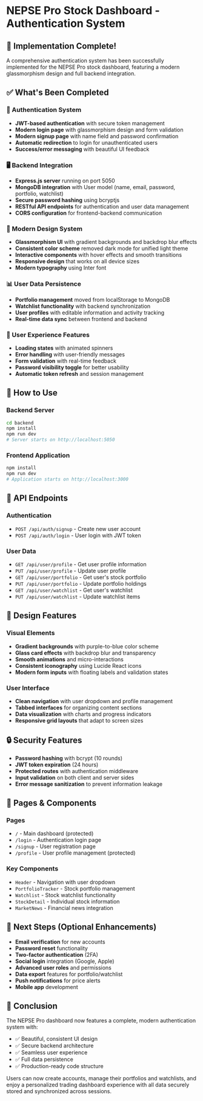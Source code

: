 # NEPSE Pro Stock Dashboard - Authentication System

## 🎉 Implementation Complete!

A comprehensive authentication system has been successfully implemented for the NEPSE Pro stock dashboard, featuring a modern glassmorphism design and full backend integration.

## ✅ What's Been Completed

### 🔐 Authentication System
- **JWT-based authentication** with secure token management
- **Modern login page** with glassmorphism design and form validation
- **Modern signup page** with name field and password confirmation
- **Automatic redirection** to login for unauthenticated users
- **Success/error messaging** with beautiful UI feedback

### 🖥️ Backend Integration
- **Express.js server** running on port 5050
- **MongoDB integration** with User model (name, email, password, portfolio, watchlist)
- **Secure password hashing** using bcryptjs
- **RESTful API endpoints** for authentication and user data management
- **CORS configuration** for frontend-backend communication

### 🎨 Modern Design System
- **Glassmorphism UI** with gradient backgrounds and backdrop blur effects
- **Consistent color scheme** removed dark mode for unified light theme
- **Interactive components** with hover effects and smooth transitions
- **Responsive design** that works on all device sizes
- **Modern typography** using Inter font

### 📊 User Data Persistence
- **Portfolio management** moved from localStorage to MongoDB
- **Watchlist functionality** with backend synchronization
- **User profiles** with editable information and activity tracking
- **Real-time data sync** between frontend and backend

### 🎯 User Experience Features
- **Loading states** with animated spinners
- **Error handling** with user-friendly messages
- **Form validation** with real-time feedback
- **Password visibility toggle** for better usability
- **Automatic token refresh** and session management

## 🚀 How to Use

### Backend Server
```bash
cd backend
npm install
npm run dev
# Server starts on http://localhost:5050
```

### Frontend Application
```bash
npm install
npm run dev
# Application starts on http://localhost:3000
```

## 🔧 API Endpoints

### Authentication
- `POST /api/auth/signup` - Create new user account
- `POST /api/auth/login` - User login with JWT token

### User Data
- `GET /api/user/profile` - Get user profile information
- `PUT /api/user/profile` - Update user profile
- `GET /api/user/portfolio` - Get user's stock portfolio
- `PUT /api/user/portfolio` - Update portfolio holdings
- `GET /api/user/watchlist` - Get user's watchlist
- `PUT /api/user/watchlist` - Update watchlist items

## 🎨 Design Features

### Visual Elements
- **Gradient backgrounds** with purple-to-blue color scheme
- **Glass card effects** with backdrop blur and transparency
- **Smooth animations** and micro-interactions
- **Consistent iconography** using Lucide React icons
- **Modern form inputs** with floating labels and validation states

### User Interface
- **Clean navigation** with user dropdown and profile management
- **Tabbed interfaces** for organizing content sections
- **Data visualization** with charts and progress indicators
- **Responsive grid layouts** that adapt to screen sizes

## 🔒 Security Features

- **Password hashing** with bcrypt (10 rounds)
- **JWT token expiration** (24 hours)
- **Protected routes** with authentication middleware
- **Input validation** on both client and server sides
- **Error message sanitization** to prevent information leakage

## 📱 Pages & Components

### Pages
- `/` - Main dashboard (protected)
- `/login` - Authentication login page
- `/signup` - User registration page
- `/profile` - User profile management (protected)

### Key Components
- `Header` - Navigation with user dropdown
- `PortfolioTracker` - Stock portfolio management
- `Watchlist` - Stock watchlist functionality
- `StockDetail` - Individual stock information
- `MarketNews` - Financial news integration

## 🎯 Next Steps (Optional Enhancements)

- **Email verification** for new accounts
- **Password reset** functionality
- **Two-factor authentication** (2FA)
- **Social login** integration (Google, Apple)
- **Advanced user roles** and permissions
- **Data export** features for portfolio/watchlist
- **Push notifications** for price alerts
- **Mobile app** development

## 🎉 Conclusion

The NEPSE Pro dashboard now features a complete, modern authentication system with:
- ✅ Beautiful, consistent UI design
- ✅ Secure backend architecture
- ✅ Seamless user experience
- ✅ Full data persistence
- ✅ Production-ready code structure

Users can now create accounts, manage their portfolios and watchlists, and enjoy a personalized trading dashboard experience with all data securely stored and synchronized across sessions.

